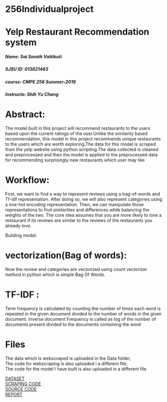 # 256Individualproject
# Yelp Restaurant Recommendation system   

##### Name: Sai Sarath Vattikuti     
##### SJSU ID: 013821483
##### course: CMPE 256 Summer-2019
##### Instructo: Shih Yu Chang

# Abstract:
The model built in this project will recommend restaurants to the users based upon the current ratings of the user.Unlike the similarity based recommendation, this model in this project recommends unique restaurants to the users which are worth exploring.The data for this model is scraped from the yelp website using python scripting.The data collected is cleaned and preprocessed and then the model is applied to the preprocessed data for recommending surprisingly new restaurants which user may like 

# Workflow:
First, we want to find a way to represent reviews using a bag-of-words and Tf-Idf representation. After doing so, we will also represent categories using a one-hot encoding representation.
Then, we can manipulate those representations to find similarities and differences while
balancing the weights of the two.
The core idea assumes that you are more likely to love a restaurant if its reviews are similar to the reviews of the restaurants you already love.



Building model:
# vectorization(Bag of words):
Now the review and categories are vectorized using count vectorizer method in python which is simple Bag Of Words.

 
# TF-IDF :
Term frequency is calculated by counting the number of times each word is repeated in the given document divided to the number of words in the given document. Inverse document 
Frequency is called as log of the number of documents present divided to the documents containing the word


                                              


# Files
The data which is webscraped is uploaded in the Data folder,<br>
The code for webscraping is also uploaded i a different file,<br>
The code for the model I have built is also uploaded in a different file <br>

[DATASET](https://github.com/SaiSarathVattikuti/project/blob/master/yelp_academic_dataset_business.json.zip)<br>
[SCRAPING CODE](https://github.com/SaiSarathVattikuti/project/blob/master/webscraper.py)<br>
[SOURCE CODE](https://github.com/SaiSarathVattikuti/project/blob/master/__notebook_source__.ipynb)<br>
[REPORT](https://github.com/SaiSarathVattikuti/project/blob/master/Yelp%20Recommendation%20System.pdf)
